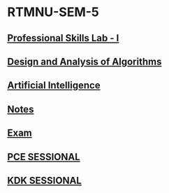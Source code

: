 # RTMNU-SEM-5

## [Professional Skills Lab - I](./PS)

## [Design and Analysis of Algorithms](./DAA)

## [Artificial Intelligence](./AI)

## [Notes](./NOTES.md)

## [Exam](./EXAM/README.md)

## [PCE SESSIONAL](./EXAM/WRITTEN/PCE%20SESSIONAL.pdf)

## [KDK SESSIONAL](./EXAM/WRITTEN/KDK%20SESSIONAL/README.md)
